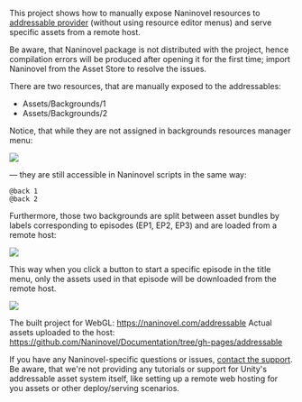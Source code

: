 This project shows how to manually expose Naninovel resources to [addressable provider](https://naninovel.com/guide/resource-providers.html#addressable) (without using resource editor menus) and serve specific assets from a remote host.

Be aware, that Naninovel package is not distributed with the project, hence compilation errors will be produced after opening it for the first time; import Naninovel from the Asset Store to resolve the issues.

There are two resources, that are manually exposed to the addressables: 
 - Assets/Backgrounds/1
 - Assets/Backgrounds/2

Notice, that while they are not assigned in backgrounds resources manager menu:

![](https://i.gyazo.com/8c1b37362bf58d26f18e4e61ffe2957c.png)

— they are still accessible in Naninovel scripts in the same way:

```
@back 1
@back 2
```

Furthermore, those two backgrounds are split between asset bundles by labels corresponding to episodes (EP1, EP2, EP3) and are loaded from a remote host:

![](https://i.gyazo.com/ebbd2c4a19b11aefeeac48d8ccc16403.png)

This way when you click a button to start a specific episode in the title menu, only the assets used in that episode will be downloaded from the remote host.

![](https://i.gyazo.com/4042870d6acfc8b78446df4ac791bb8e.png)

The built project for WebGL: https://naninovel.com/addressable 
Actual assets uploaded to the host: https://github.com/Naninovel/Documentation/tree/gh-pages/addressable

If you have any Naninovel-specific questions or issues, [contact the support](https://naninovel.com/support). Be aware, that we're not providing any tutorials or support for Unity's addressable asset system itself, like setting up a remote web hosting for you assets or other deploy/serving scenarios.
